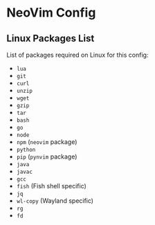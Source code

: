 # NeoVim Config

## Linux Packages List
List of packages required on Linux for this config:
- `lua`
- `git`
- `curl`
- `unzip`
- `wget`
- `gzip`
- `tar`
- `bash`
- `go`
- `node`
- `npm` (`neovim` package)
- `python`
- `pip` (`pynvim` package)
- `java`
- `javac`
- `gcc`
- `fish` (Fish shell specific)
- `jq`
- `wl-copy` (Wayland specific)
- `rg`
- `fd`
